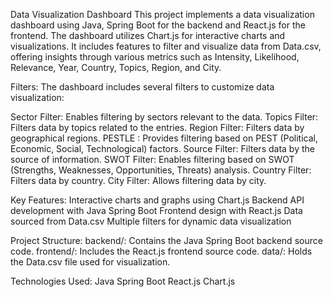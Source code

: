 Data Visualization Dashboard
This project implements a data visualization dashboard using Java, Spring Boot for the backend and React.js for the frontend. The dashboard utilizes Chart.js for interactive charts and visualizations. It includes features to filter and visualize data from Data.csv, offering insights through various metrics such as Intensity, Likelihood, Relevance, Year, Country, Topics, Region, and City.

Filters:
The dashboard includes several filters to customize data visualization:

Sector Filter: Enables filtering by sectors relevant to the data.
Topics Filter: Filters data by topics related to the entries.
Region Filter: Filters data by geographical regions.
PESTLE : Provides filtering based on PEST (Political, Economic, Social, Technological) factors.
Source Filter: Filters data by the source of information.
SWOT Filter: Enables filtering based on SWOT (Strengths, Weaknesses, Opportunities, Threats) analysis.
Country Filter: Filters data by country.
City Filter: Allows filtering data by city.

Key Features:
Interactive charts and graphs using Chart.js
Backend API development with Java Spring Boot
Frontend design with React.js
Data sourced from Data.csv
Multiple filters for dynamic data visualization

Project Structure:
backend/: Contains the Java Spring Boot backend source code.
frontend/: Includes the React.js frontend source code.
data/: Holds the Data.csv file used for visualization.




Technologies Used:
Java 
Spring Boot
React.js
Chart.js


